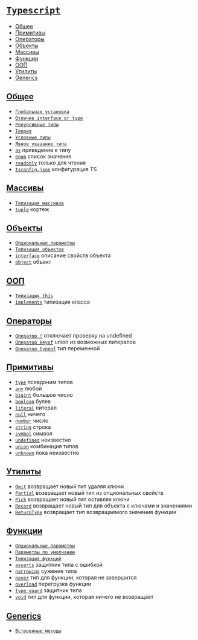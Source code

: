 # [`Typescript`](../index.md)

- [Общее](#общее)
- [Примитивы](#примитивы)
- [Операторы](#операторы)
- [Объекты](#объекты)
- [Массивы](#массивы)
- [Функции](#функции)
- [ООП](#ооп)
- [Утилиты](#утилиты)
- [Generics](#generics)

## [Общее](#typescript)

- [`Глобальная установка`](<./Общее/Глобальная установка.md>)
- [`Отличие interface от type`](<./Общее/Отличие interface от type.md>)
- [`Рекурсивные типы`](<./Общее/Рекурсивные типы.md>)
- [`Теория`](./Общее/Теория.md)
- [`Условные типы`](<./Общее/Условные типы.md>)
- [`Явное указание типа`](<./Общее/Явное указание типа.md>)
- [`as`](./Общее/as.md) приведение к типу
- [`enum`](./Общее/enum.md) список значения
- [`readonly`](./Общее/readonly.md) только для чтения
- [`tsconfig.json`](./Общее/tsconfig.json.md) конфигурация TS

## [Массивы](#typescript)

- [`Типизация массивов`](<./Массивы/Типизация массивов.md>)
- [`tuple`](./Массивы/tuple.md) кортеж

## [Объекты](#typescript)

- [`Опциональные параметры`](<./Объекты/Опциональные параметры.md>)
- [`Типизация объектов`](<./Объекты/Типизация объектов.md>)
- [`interface`](./Объекты/interface.md) описание свойств объекта
- [`object`](./Объекты/object.md) объект

## [ООП](#typescript)

- [`Типизация this`](<./ООП/Типизация this.md>)
- [`implements`](./ООП/implements.md) типизация класса

## [Операторы](#typescript)

- [`Оператор !`](<./Операторы/Оператор !.md>) отключает проверку на undefined
- [`Оператор keyof`](<./Операторы/Оператор keyof.md>) union из возможных литералов
- [`Оператор typeof`](<./Операторы/Оператор typeof.md>) тип переменной

## [Примитивы](#typescript)

- [`type`](./Примитивы/type.md) псевдоним типов
- [`any`](./Примитивы/any.md) любой
- [`bigint`](./Примитивы/bigint.md) большое число
- [`boolean`](./Примитивы/boolean.md) булев
- [`literal`](./Примитивы/literal.md) литерал
- [`null`](./Примитивы/null.md) ничего
- [`number`](./Примитивы/number.md) число
- [`string`](./Примитивы/string.md) строка
- [`symbol`](./Примитивы/symbol.md) символ
- [`undefined`](./Примитивы/undefined.md) неизвестно
- [`union`](./Примитивы/union.md) комбинация типов
- [`unknown`](./Примитивы/unknown.md) пока неизвестно

## [Утилиты](#typescript)

- [`Omit`](./Утилиты/Omit.md) возвращает новый тип удаляя ключи
- [`Partial`](./Утилиты/Partial.md) возвращает новый тип из опциональных свойств
- [`Pick`](./Утилиты/Pick.md) возвращает новый тип оставляя ключи
- [`Record`](./Утилиты/Record.md) возвращает новый тип для объекта с ключами и значениями
- [`ReturnType`](./Утилиты/ReturnType.md) возвращает тип возвращаемого значения функции

## [Функции](#typescript)

- [`Опциональные параметры`](<./Функции/Опциональные параметры.md>)
- [`Параметры по умолчанию`](<./Функции/Параметры по умолчанию.md>)
- [`Типизация функций`](<./Функции/Типизация функций.md>)
- [`asserts`](./Функции/asserts.md) защитник типа с ошибкой
- [`narrowing`](./Функции/narrowing.md) сужение типа
- [`never`](./Функции/never.md) тип для функции, которая не завершится
- [`overload`](./Функции/overload.md) перегрузка функции
- [`type guard`](<./Функции/type guard.md>) защитник типа
- [`void`](./Функции/void.md) тип для функции, которая ничего не возвращает

## [Generics](#typescript)

- [`Встроенные методы`](<./Generics/Встроенные методы.md>)
